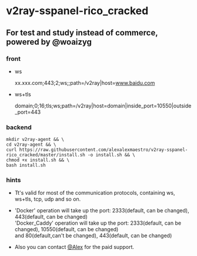 # v2ray-sspanel-rico_cracked
## For test and study instead of commerce, powered by @woaizyg

### front
- ws

    xx.xxx.com;443;2;ws;;path=/v2ray|host=www.baidu.com
    
- ws+tls

    domain;0;16;tls;ws;path=/v2ray|host=domain|inside_port=10550|outside_port=443
    
### backend

    mkdir v2ray-agent && \
    cd v2ray-agent && \
    curl https://raw.githubusercontent.com/alexalexmaestro/v2ray-sspanel-rico_cracked/master/install.sh -o install.sh && \
    chmod +x install.sh && \
    bash install.sh

### hints
- Tt's valid for most of the communication protocols, containing ws, ws+tls, tcp, udp and so on.

- 'Docker' operation will take up the port: 2333(default, can be changed), 443(default, can be changed)  
'Docker_Caddy' operation will take up the port: 2333(default, can be changed), 10550(default, can be changed)<br>
and 80(default,can't be changed), 443(default, can be changed)

- Also you can contact [@Alex](https://t.me/alexalexmaestro) for the paid support.
